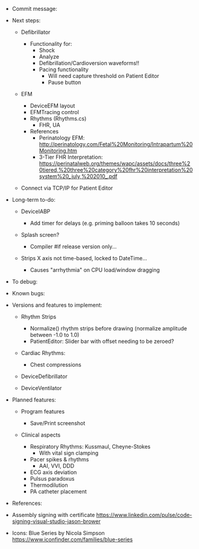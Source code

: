 ﻿* Commit message:



* Next steps:

	* Defibrillator
		- Functionality for:
			- Shock
			- Analyze
			- Defibrillation/Cardioversion waveforms!!
			- Pacing functionality
				- Will need capture threshold on Patient Editor
				- Pause button

	* EFM
		- DeviceEFM layout
		- EFMTracing control
		- Rhythms (Rhythms.cs)
			- FHR, UA
		- References
			- Perinatology EFM: http://perinatology.com/Fetal%20Monitoring/Intrapartum%20Monitoring.htm
			- 3-Tier FHR Interpretation: https://perinatalweb.org/themes/wapc/assets/docs/three%20tiered,%20three%20category%20fhr%20interpretation%20system%20_july,%202010_.pdf

	* Connect via TCP/IP for Patient Editor


* Long-term to-do:

	- DeviceIABP
		- Add timer for delays (e.g. priming balloon takes 10 seconds)

	- Splash screen?
		- Compiler #if release version only...

	- Strips X axis not time-based, locked to DateTime...
		- Causes "arrhythmia" on CPU load/window dragging



* To debug:

* Known bugs:


* Versions and features to implement:

	- Rhythm Strips
		- Normalize() rhythm strips before drawing (normalize amplitude between -1.0 to 1.0)
		- PatientEditor: Slider bar with offset needing to be zeroed?
	- Cardiac Rhythms:
		- Chest compressions

	- DeviceDefibrillator
	- DeviceVentilator



* Planned features:
	- Program features
		- Save/Print screenshot

	- Clinical aspects
		- Respiratory Rhythms: Kussmaul, Cheyne-Stokes
			- With vital sign clamping
		- Pacer spikes & rhythms
			- AAI, VVI, DDD
		- ECG axis deviation
		- Pulsus paradoxus
		- Thermodilution
		- PA catheter placement



* References:
- Assembly signing with certificate
	https://www.linkedin.com/pulse/code-signing-visual-studio-jason-brower

- Icons: Blue Series by Nicola Simpson
	https://www.iconfinder.com/families/blue-series